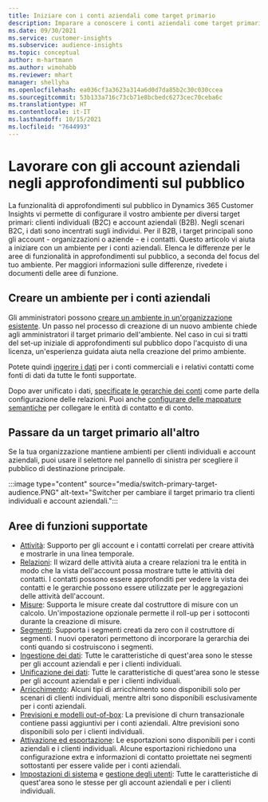 ```yaml
---
title: Iniziare con i conti aziendali come target primario
description: Imparare a conoscere i conti aziendali come target primario Dynamics 365 Customer Insights.
ms.date: 09/30/2021
ms.service: customer-insights
ms.subservice: audience-insights
ms.topic: conceptual
author: m-hartmann
ms.author: wimohabb
ms.reviewer: mhart
manager: shellyha
ms.openlocfilehash: ea036cf3a3623a314a6d0d7da85b2c30c030ccea
ms.sourcegitcommit: 53b133a716c73cb71e8bcbedc6273cec70ceba6c
ms.translationtype: HT
ms.contentlocale: it-IT
ms.lasthandoff: 10/15/2021
ms.locfileid: "7644993"
---
```

# <a name="work-with-business-accounts-in-audience-insights"></a>Lavorare con gli account aziendali negli approfondimenti sul pubblico

La funzionalità di approfondimenti sul pubblico in Dynamics 365 Customer Insights vi permette di configurare il vostro ambiente per diversi target primari: clienti individuali (B2C) e account aziendali (B2B). Negli scenari B2C, i dati sono incentrati sugli individui. Per il B2B, i target principali sono gli account - organizzazioni o aziende - e i contatti. Questo articolo vi aiuta a iniziare con un ambiente per i conti aziendali. Elenca le differenze per le aree di funzionalità in approfondimenti sul pubblico, a seconda del focus del tuo ambiente. Per maggiori informazioni sulle differenze, rivedete i documenti delle aree di funzione. 

## <a name="create-an-environment-for-business-accounts"></a>Creare un ambiente per i conti aziendali

Gli amministratori possono [creare un ambiente in un'organizzazione esistente](create-environment.md). Un passo nel processo di creazione di un nuovo ambiente chiede agli amministratori il target primario dell'ambiente. Nel caso in cui si tratti del set-up iniziale di approfondimenti sul pubblico dopo l'acquisto di una licenza, un'esperienza guidata aiuta nella creazione del primo ambiente.

Potete quindi [ingerire i dati](data-sources.md) per i conti commerciali e i relativi contatti come fonti di dati da tutte le fonti supportate.

Dopo aver unificato i dati, [specificate le gerarchie dei conti](relationships.md#set-up-account-hierarchies) come parte della configurazione delle relazioni. Puoi anche [configurare delle mappature semantiche](semantic-mappings.md) per collegare le entità di contatto e di conto. 

## <a name="switch-between-primary-target-audience"></a>Passare da un target primario all'altro

Se la tua organizzazione mantiene ambienti per clienti individuali e account aziendali, puoi usare il selettore nel pannello di sinistra per scegliere il pubblico di destinazione principale.

:::image type="content" source="media/switch-primary-target-audience.PNG" alt-text="Switcher per cambiare il target primario tra clienti individuali e account aziendali.":::

## <a name="supported-feature-areas"></a>Aree di funzioni supportate

- [Attività](activities.md): Supporto per gli account e i contatti correlati per creare attività e mostrarle in una linea temporale.
- [Relazioni](relationships.md): Il wizard delle attività aiuta a creare relazioni tra le entità in modo che la vista dell'account possa mostrare tutte le attività dei contatti. I contatti possono essere approfonditi per vedere la vista dei contatti e le gerarchie possono essere utilizzate per le aggregazioni delle attività dell'account.
- [Misure](measures.md): Supporta le misure create dal costruttore di misure con un calcolo. Un'impostazione opzionale permette il roll-up per i sottoconti durante la creazione di misure.
- [Segmenti](segments.md): Supporta i segmenti creati da zero con il costruttore di segmenti. I nuovi operatori permettono di incorporare la gerarchia dei conti quando si costruiscono i segmenti.
- [Ingestione dei dati](data-sources.md): Tutte le caratteristiche di quest'area sono le stesse per gli account aziendali e per i clienti individuali.
- [Unificazione dei dati](data-unification.md): Tutte le caratteristiche di quest'area sono le stesse per gli account aziendali e per i clienti individuali.
- [Arricchimento](enrichment-hub.md): Alcuni tipi di arricchimento sono disponibili solo per scenari di clienti individuali, mentre altri sono disponibili esclusivamente per i conti aziendali.
- [Previsioni e modelli out-of-box](predictions-overview.md): La previsione di churn transazionale contiene passi aggiuntivi per i conti aziendali. Altre previsioni sono disponibili solo per i clienti individuali.
- [Attivazione ed esportazione](export-destinations.md): Le esportazioni sono disponibili per i conti aziendali e i clienti individuali. Alcune esportazioni richiedono una configurazione extra e informazioni di contatto proiettate nei segmenti sottostanti per essere valide per i conti aziendali.
- [Impostazioni di sistema](system.md) e [gestione degli utenti](permissions.md): Tutte le caratteristiche di quest'area sono le stesse per gli account aziendali e per i clienti individuali.

